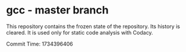 # gcc - master branch

This repository contains the frozen state of the repository.
Its history is cleared. It is used only for static code
analysis with Codacy.

Commit Time: 1734396406